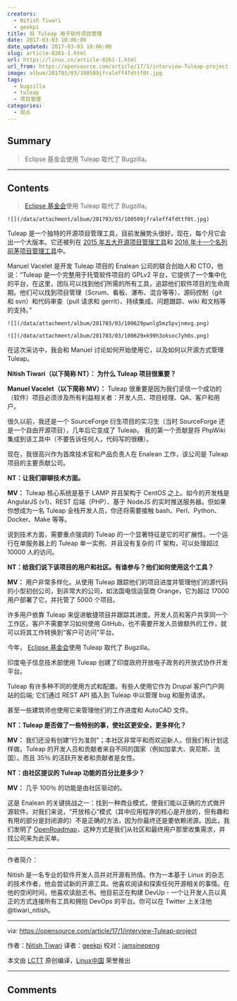 ```yaml
---
creators:
  - Nitish Tiwari
  - geekpi
title: 将 Tuleap 用于软件项目管理
date: 2017-03-03 10:06:00
date_updated: 2017-03-03 10:06:00
slug: article-8261-1.html
url: https://linux.cn/article-8261-1.html
url_from: https://opensource.com/article/17/1/interview-Tuleap-project
image: album/201703/03/100509jfraleff4fdttf0t.jpg
tags:
  - bugzilla
  - tuleap
  - 项目管理
categories:
  - 观点
---
```


## Summary

> Eclipse 基金会使用 Tuleap 取代了 Bugzilla。

***

<!-- more -->

## Contents

> 
> [Eclipse 基金会](http://www.eclipse.org/)使用 Tuleap 取代了 Bugzilla。
> 
> 
> 

`![](/data/attachment/album/201703/03/100509jfraleff4fdttf0t.jpg)`

Tuleap 是一个独特的开源项目管理工具，目前发展势头很好，现在，每个月它会出一个大版本。它还被列在 [2015 年五大开源项目管理工具](https://opensource.com/business/15/1/top-project-management-tools-2015)和 [2016 年十一个名列前茅项目管理工具](https://opensource.com/business/16/3/top-project-management-tools-2016)中。

Manuel Vacelet 是开发 Tuleap 项目的 Enalean 公司的联合创始人和 CTO，他说：“Tuleap 是一个完整用于托管软件项目的 GPLv2 平台，它提供了一个集中化的平台，在这里，团队可以找到他们所需的所有工具，追踪他们软件项目的生命周期。他们可以找到项目管理（Scrum、看板、瀑布、混合等等）、源码控制（git 和 svn）和代码审查（pull 请求和 gerrit）、持续集成、问题跟踪、wiki 和文档等的支持。”

`![](/data/attachment/album/201703/03/100629pwnlg5mz5pvjnmvg.png)`

`![](/data/attachment/album/201703/03/100629xk99h3oksoc7yh0s.png)`

在这次采访中，我会和 Manuel 讨论如何开始使用它，以及如何以开源方式管理 Tuleap。

**Nitish Tiwari（以下简称 NT）： 为什么 Tuleap 项目很重要？** 

**Manuel Vacelet（以下简称 MV）：** Tuleap 很重要是因为我们坚信一个成功的（软件）项目必须涉及所有利益相关者：开发人员、项目经理、QA、客户和用户。

很久以前，我还是一个 SourceForge 衍生项目的实习生（当时 SourceForge 还是一个自由开源项目），几年后它变成了 Tuleap。 我的第一个贡献是将 PhpWiki 集成到该工具中（不要告诉任何人，代码写的很糟）。

现在，我很高兴作为首席技术官和产品负责人在 Enalean 工作，该公司是 Tuleap 项目的主要贡献公司。

**NT：让我们聊聊技术方面。**

**MV：** Tuleap 核心系统是基于 LAMP 并且架构于 CentOS 之上。如今的开发栈是 AngularJS (v1)、REST 后端（PHP）、基于 NodeJS 的实时推送服务器。但如果你想成为一名 Tuleap 全栈开发人员，你还将需要接触 bash、Perl、Python、Docker、Make 等等。

说到技术方面，需要重点强调的 Tuleap 的一个显著特征是它的可扩展性。一个运行在单服务器上的 Tuleap 单一实例、并且没有复杂的 IT 架构，可以处理超过 10000 人的访问。

**NT：给我们说下该项目的用户和社区。有谁参与？他们如何使用这个工具？**

**MV：** 用户非常多样化。从使用 Tuleap 跟踪他们的项目进度并管理他们的源代码的小型初创公司，到非常大的公司，如法国电信运营商 Orange，它为超过 17000 用户部署了它，并托管了 5000 个项目。

许多用户依靠 Tuleap 来促进敏捷项目并跟踪其进度。开发人员和客户共享同一个工作区。客户不需要学习如何使用 GitHub，也不需要开发人员做额外的工作，就可以将其工作转换到“客户可访问”平台。

今年， [Eclipse 基金会](http://www.eclipse.org/)使用 Tuleap 取代了 Bugzilla。

印度电子信息技术部使用 Tuleap 创建了印度政府开放电子政务的开放式协作开发平台。

Tuleap 有许多种不同的使用方式和配置。有些人使用它作为 Drupal 客户门户网站的后端; 它们通过 REST API 插入到 Tuleap 中以管理 bug 和服务请求。

甚至一些建筑师也使用它来管理他们的工作进度和 AutoCAD 文件。

**NT：Tuleap 是否做了一些特别的事，使社区更安全，更多样化？**

**MV：** 我们还没有创建“行为准则”；本社区非常平和而欢迎新人，但我们有计划这样做。Tuleap 的开发人员和贡献者来自不同的国家（例如加拿大、突尼斯、法国）。而且 35％ 的活跃开发者和贡献者是女性。

**NT：由社区提议的 Tuleap 功能的百分比是多少？**

**MV：** 几乎 100％ 的功能是由社区驱动的。

这是 Enalean 的关键挑战之一：找到一种商业模式，使我们能以正确的方式做开源软件。对我们来说，“开放核心”模式（其中应用程序的核心是开放的，但有趣和有用的部分是封闭源的）不是正确的方法，因为你最终还是要依赖闭源。因此，我们发明了 [OpenRoadmap](https://blog.enalean.com/enalean-open-roadmap-how-it-works/)，这种方式是我们从社区和最终用户那里收集需求，并找公司来为此买单。

---

作者简介：

Nitish 是一名专业的软件开发人员并对开源有热情。作为一本基于 Linux 的杂志的技术作者，他会尝试新的开源工具。他喜欢阅读和探索任何开源相关的事情。在他的空闲时间，他喜欢读励志书。他目前正在构建 DevUp - 一个让开发人员以真正的方式连接所有工具和拥抱 DevOps 的平台。你可以在 Twitter 上关注他 @tiwari\_nitish。

---

via: <https://opensource.com/article/17/1/interview-Tuleap-project>

作者：[Nitish Tiwari](https://opensource.com/users/tiwarinitish86) 译者：[geekpi](https://github.com/geeki) 校对：[jamsinepeng](https://github.com/jasminepeng)

本文由 [LCTT](https://github.com/LCTT/TranslateProject) 原创编译，[Linux中国](https://linux.cn/) 荣誉推出

***

## Comments
